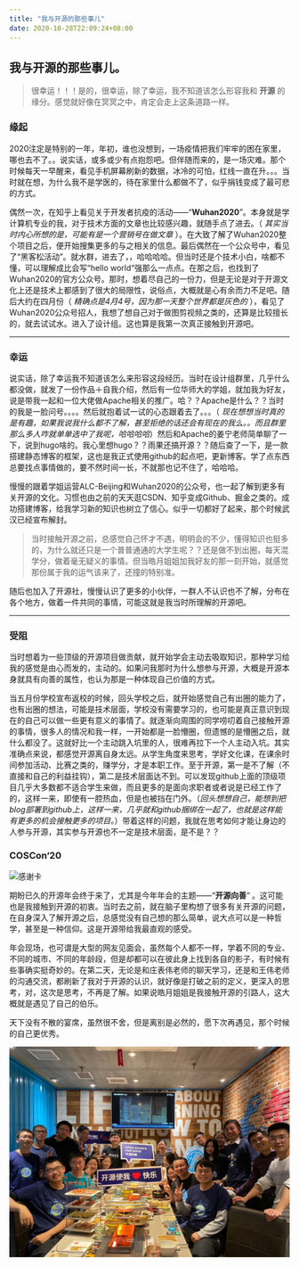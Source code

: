 ```yaml
---
title: "我与开源的那些事儿"
date: 2020-10-28T22:09:24+08:00
---
```


## 我与开源的那些事儿。

>    很幸运！！！是的，很幸运，除了幸运，我不知道该怎么形容我和 **开源** 的缘分。感觉就好像在冥冥之中，肯定会走上这条道路一样。

### 缘起

2020注定是特别的一年，年初，谁也没想到，一场疫情把我们牢牢的困在家里，哪也去不了。。说实话，或多或少有点抱怨吧。但伴随而来的，是一场灾难。那个时候每天一早醒来，看见手机屏幕刷新的数据，冰冷的可怕，红线一直在升。。。当时就在想，为什么我不是学医的，待在家里什么都做不了，似乎捐钱变成了最可悲的方式。

偶然一次，在知乎上看见关于开发者抗疫的活动——“**Wuhan2020**”。本身就是学计算机专业的我，对于技术方面的文章也比较感兴趣，就随手点了进去。（ *其实当时内心所想的是，可能有是一个营销号在做文章* ）。在大致了解了Wuhan2020整个项目之后，便开始搜集更多的与之相关的信息。最后偶然在一个公众号中，看见了“黑客松活动”。就水群，进去了，，哈哈哈哈。但当时还是个技术小白，啥都不懂，可以理解成比会写“hello world“强那么一点点。在那之后，也找到了Wuhan2020的官方公众号。那时，想着尽自己的一份力，但是无论是对于开源文化上还是技术上都感到了很大的局限性，说俗点，大概就是心有余而力不足吧。随后大约在四月份（ *精确点是4月4号，因为那一天整个世界都是灰色的* ），看见了Wuhan2020公众号招人，我想了想自己对于做图剪视频之类的，还算是比较擅长的，就去试试水。进入了设计组。这也算是我第一次真正接触到开源吧。

---

### 幸运

说实话，除了幸运我不知道该怎么来形容这段经历。当时在设计组群里，几乎什么都没做，就发了一份作品＋自我介绍，然后有一位华师大的学姐，就加我为好友，说是带我一起和一位大佬做Apache相关的推广。哈？？Apache是什么？？当时的我是一脸问号。。。。然后就抱着试一试的心态跟着去了。。。（ *现在想想当时真的是有趣，如果我说我什么都不了解，甚至拒绝的话还会有现在的我么。。而且群里那么多人咋就单单选中了我呢，哈哈哈哈*）然后和Apache的姜宁老师简单聊了一下，说到hugo啥的。我心里想hugo？？雨果还搞开源？？随后查了一下，是一款搭建静态博客的框架，这也是我正式使用github的起点吧，更新博客。学了点东西总要找点事情做的，要不然时间一长，不就那也记不住了，哈哈哈。

慢慢的跟着学姐运营ALC-Beijing和Wuhan2020的公众号，也一起了解到更多有关开源的文化。习惯也由之前的天天逛CSDN、知乎变成Github、掘金之类的。成功搭建博客，给我学习新的知识也树立了信心。似乎一切都好了起来，那个时候武汉已经宣布解封。



>    当时接触开源之前，总感觉自己怀才不遇，明明会的不少，懂得知识也挺多的，为什么就还只是一个普普通通的大学生呢？？还是做不到出圈，每天混学分，做着毫无疑义的事情。但当皓月姐姐加我好友的那一刻开始，就感觉那份属于我的运气该来了，还撞的特别准。



随后也加入了开源社，慢慢认识了更多的小伙伴，一群人不认识也不了解，分布在各个地方，做着一件共同的事情，可能这就是我当时所理解的开源吧。

---

### 受阻

当时想着为一些顶级的开源项目做贡献，就开始学会主动去吸取知识，那种学习给我的感觉是由心而发的，主动的。如果问我那时为什么想参与开源，大概是开源本身就具有向善的属性，也认为那是一种体现自己价值的方式。

当五月份学校宣布返校的时候，回头学校之后，就开始感觉自己有出圈的能力了，也有出圈的想法，可能是技术层面，学校没有需要学习的，也可能是真正意识到现在的自己可以做一些更有意义的事情了。就逐渐向周围的同学唠叨着自己接触开源的事情，很多人的情况和我一样，一开始都是一脸懵圈，但遗憾的是懵圈之后，就什么都没了。这就好比一个主动跳入坑里的人，很难再拉下一个人主动入坑。其实准确点来说，都感觉开源离自身太远。从学生角度来思考，学好文化课，在课余时间参加活动、比赛之类的，赚学分，才是本职工作。至于开源，第一是不了解（不直接和自己的利益挂钩），第二是技术层面达不到。可以发现github上面的顶级项目几乎大多数都不适合学生来做，而且更多的是面向求职者或者说是已经工作了的，这样一来，即使有一腔热血，但是也被挡在门外。（*回头想想自己，能想到把blog部署到github上，这样一来，几乎就和github捆绑在一起了，也就是这样能有更多的机会接触更多的项目。*）带着这样的问题，我就在思考如何才能让身边的人参与开源，其实参与开源也不一定是技术层面，是不是？？

### COSCon‘20

![感谢卡](https://github.com/QuakeWang/quakewang.github.io/blob/master/imag/%E6%84%9F%E8%B0%A2%E5%8D%A1.jpg?raw=true)

期盼已久的开源年会终于来了，尤其是今年年会的主题——“**开源向善**“ 。这可能也是我接触到开源的初衷。当时去之前，就在脑子里构想了很多有关开源的问题，在自身深入了解开源之后，总感觉没有自己想的那么简单，说大点可以是一种哲学，甚至是一种信仰。这是开源带给我最直观的感受。

年会现场，也可谓是大型的网友见面会，虽然每个人都不一样，学着不同的专业、不同的城市、不同的年龄段，但是却都可以在彼此身上找到各自的影子，有时候有些事确实挺奇妙的。在第二天，无论是和庄表伟老师的聊天学习，还是和王伟老师的沟通交流，都刷新了我对于开源的认识，就好像是打破之前的定义，更深入的思考，对，这次是思考，不再是了解。如果说皓月姐姐是我接触开源的引路人，这大概就是遇见了自己的伯乐。

天下没有不散的宴席，虽然很不舍，但是离别是必然的，愿下次再遇见，那个时候的自己更优秀。

![聚餐](https://github.com/QuakeWang/quakewang.github.io/blob/master/imag/COSCon%E2%80%9820%E5%90%88%E5%BD%B1.jpg?raw=true)

